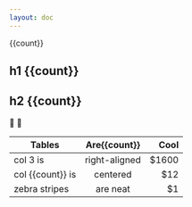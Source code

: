 ```yaml
---
layout: doc
---
```


<script setup>
import { ref } from 'vue'
import { useData  } from 'vitepress'

console.log(useData())
const count = ref(1);
</script>

<div class="cursor-pointer select-none" @click="count = count + 2">{{count}}</div>

## h1 {{count}}

## h2 {{count}}

:tada: :100:

| Tables        |      Are{{count}}      |  Cool |
| ------------- | :-----------: | ----: |
| col 3 is      | right-aligned | $1600 |
| col {{count}} is      |   centered    |   $12 |
| zebra stripes |   are neat    |    $1 |
